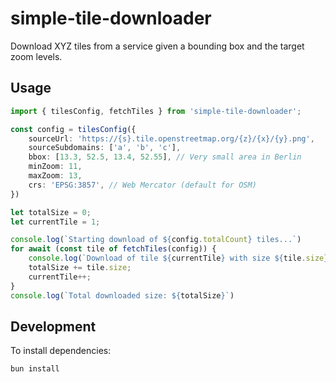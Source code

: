 # simple-tile-downloader

Download XYZ tiles from a service given a bounding box and the target zoom levels.

## Usage

```ts
import { tilesConfig, fetchTiles } from 'simple-tile-downloader';

const config = tilesConfig({
    sourceUrl: 'https://{s}.tile.openstreetmap.org/{z}/{x}/{y}.png',
    sourceSubdomains: ['a', 'b', 'c'],
    bbox: [13.3, 52.5, 13.4, 52.55], // Very small area in Berlin
    minZoom: 11,
    maxZoom: 13,
    crs: 'EPSG:3857', // Web Mercator (default for OSM)
})

let totalSize = 0;
let currentTile = 1;

console.log(`Starting download of ${config.totalCount} tiles...`)
for await (const tile of fetchTiles(config)) {
    console.log(`Download of tile ${currentTile} with size ${tile.size} finished`;)
    totalSize += tile.size;
    currentTile++;
}
console.log(`Total downloaded size: ${totalSize}`)
```

## Development

To install dependencies:

```bash
bun install
```
